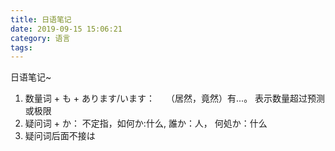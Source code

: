 ```yaml
---
title: 日语笔记
date: 2019-09-15 15:06:21
category: 语言
tags:
---
```


日语笔记~

<!-- more -->


1. 数量词 + も + あります/います：　                （居然，竟然）有...。 表示数量超过预测或极限
2. 疑问词 + か：                                   不定指，如何か:什么, 誰か：人， 何処か：什么
3. 疑问词后面不接は